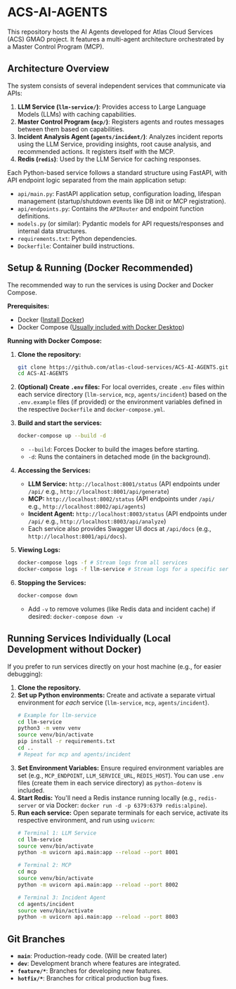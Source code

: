 # ACS-AI-AGENTS

This repository hosts the AI Agents developed for Atlas Cloud Services (ACS) GMAO project. It features a multi-agent architecture orchestrated by a Master Control Program (MCP).

## Architecture Overview

The system consists of several independent services that communicate via APIs:

1.  **LLM Service (`llm-service/`)**: Provides access to Large Language Models (LLMs) with caching capabilities.
2.  **Master Control Program (`mcp/`)**: Registers agents and routes messages between them based on capabilities.
3.  **Incident Analysis Agent (`agents/incident/`)**: Analyzes incident reports using the LLM Service, providing insights, root cause analysis, and recommended actions. It registers itself with the MCP.
4.  **Redis (`redis`)**: Used by the LLM Service for caching responses.

Each Python-based service follows a standard structure using FastAPI, with API endpoint logic separated from the main application setup:

*   `api/main.py`: FastAPI application setup, configuration loading, lifespan management (startup/shutdown events like DB init or MCP registration).
*   `api/endpoints.py`: Contains the `APIRouter` and endpoint function definitions.
*   `models.py` (or similar): Pydantic models for API requests/responses and internal data structures.
*   `requirements.txt`: Python dependencies.
*   `Dockerfile`: Container build instructions.

## Setup & Running (Docker Recommended)

The recommended way to run the services is using Docker and Docker Compose.

**Prerequisites:**

*   Docker ([Install Docker](https://docs.docker.com/get-docker/))
*   Docker Compose ([Usually included with Docker Desktop](https://docs.docker.com/compose/install/))

**Running with Docker Compose:**

1.  **Clone the repository:**
    ```bash
    git clone https://github.com/atlas-cloud-services/ACS-AI-AGENTS.git
    cd ACS-AI-AGENTS
    ```
2.  **(Optional) Create `.env` files:** For local overrides, create `.env` files within each service directory (`llm-service`, `mcp`, `agents/incident`) based on the `.env.example` files (if provided) or the environment variables defined in the respective `Dockerfile` and `docker-compose.yml`.
3.  **Build and start the services:**
    ```bash
    docker-compose up --build -d
    ```
    *   `--build`: Forces Docker to build the images before starting.
    *   `-d`: Runs the containers in detached mode (in the background).

4.  **Accessing the Services:**
    *   **LLM Service:** `http://localhost:8001/status` (API endpoints under `/api/` e.g., `http://localhost:8001/api/generate`)
    *   **MCP:** `http://localhost:8002/status` (API endpoints under `/api/` e.g., `http://localhost:8002/api/agents`)
    *   **Incident Agent:** `http://localhost:8003/status` (API endpoints under `/api/` e.g., `http://localhost:8003/api/analyze`)
    *   Each service also provides Swagger UI docs at `/api/docs` (e.g., `http://localhost:8001/api/docs`).

5.  **Viewing Logs:**
    ```bash
    docker-compose logs -f # Stream logs from all services
    docker-compose logs -f llm-service # Stream logs for a specific service
    ```

6.  **Stopping the Services:**
    ```bash
    docker-compose down
    ```
    *   Add `-v` to remove volumes (like Redis data and incident cache) if desired: `docker-compose down -v`

## Running Services Individually (Local Development without Docker)

If you prefer to run services directly on your host machine (e.g., for easier debugging):

1.  **Clone the repository.**
2.  **Set up Python environments:** Create and activate a separate virtual environment for *each* service (`llm-service`, `mcp`, `agents/incident`).
    ```bash
    # Example for llm-service
    cd llm-service
    python3 -m venv venv
    source venv/bin/activate
    pip install -r requirements.txt
    cd ..
    # Repeat for mcp and agents/incident
    ```
3.  **Set Environment Variables:** Ensure required environment variables are set (e.g., `MCP_ENDPOINT`, `LLM_SERVICE_URL`, `REDIS_HOST`). You can use `.env` files (create them in each service directory) as `python-dotenv` is included.
4.  **Start Redis:** You'll need a Redis instance running locally (e.g., `redis-server` or via Docker: `docker run -d -p 6379:6379 redis:alpine`).
5.  **Run each service:** Open separate terminals for each service, activate its respective environment, and run using `uvicorn`:
    ```bash
    # Terminal 1: LLM Service
    cd llm-service
    source venv/bin/activate
    python -m uvicorn api.main:app --reload --port 8001

    # Terminal 2: MCP
    cd mcp
    source venv/bin/activate
    python -m uvicorn api.main:app --reload --port 8002

    # Terminal 3: Incident Agent
    cd agents/incident
    source venv/bin/activate
    python -m uvicorn api.main:app --reload --port 8003
    ```

## Git Branches

*   **`main`**: Production-ready code. (Will be created later)
*   **`dev`**: Development branch where features are integrated.
*   **`feature/*`**: Branches for developing new features.
*   **`hotfix/*`**: Branches for critical production bug fixes.
